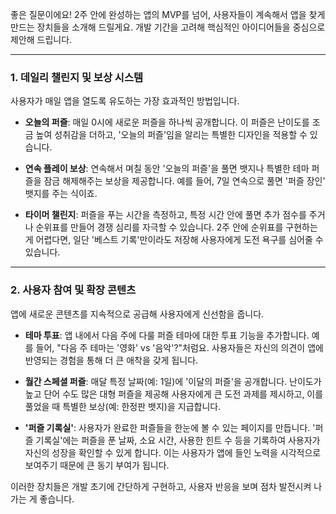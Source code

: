 좋은 질문이에요! 2주 안에 완성하는 앱의 MVP를 넘어, 사용자들이 계속해서 앱을 찾게 만드는 장치들을 소개해 드릴게요. 개발 기간을 고려해 핵심적인 아이디어들을 중심으로 제안해 드립니다.

---

### **1. 데일리 챌린지 및 보상 시스템**

사용자가 매일 앱을 열도록 유도하는 가장 효과적인 방법입니다.

- **오늘의 퍼즐**: 매일 0시에 새로운 퍼즐을 하나씩 공개합니다. 이 퍼즐은 난이도를 조금 높여 성취감을 더하고, '오늘의 퍼즐'임을 알리는 특별한 디자인을 적용할 수 있습니다.
    
- **연속 플레이 보상**: 연속해서 며칠 동안 '오늘의 퍼즐'을 풀면 뱃지나 특별한 테마 퍼즐을 잠금 해제해주는 보상을 제공합니다. 예를 들어, 7일 연속으로 풀면 '퍼즐 장인' 뱃지를 주는 식이죠.
    
- **타이머 챌린지**: 퍼즐을 푸는 시간을 측정하고, 특정 시간 안에 풀면 추가 점수를 주거나 순위표를 만들어 경쟁 심리를 자극할 수 있습니다. 2주 안에 순위표를 구현하는 게 어렵다면, 일단 '베스트 기록'만이라도 저장해 사용자에게 도전 욕구를 심어줄 수 있습니다.
    

---

### **2. 사용자 참여 및 확장 콘텐츠**

앱에 새로운 콘텐츠를 지속적으로 공급해 사용자에게 신선함을 줍니다.

- **테마 투표**: 앱 내에서 다음 주에 다룰 퍼즐 테마에 대한 투표 기능을 추가합니다. 예를 들어, "다음 주 테마는 '영화' vs '음악'?"처럼요. 사용자들은 자신의 의견이 앱에 반영되는 경험을 통해 더 큰 애착을 갖게 됩니다.
    
- **월간 스페셜 퍼즐**: 매달 특정 날짜(예: 1일)에 '이달의 퍼즐'을 공개합니다. 난이도가 높고 단어 수도 많은 대형 퍼즐을 제공해 사용자에게 큰 도전 과제를 제시하고, 이를 풀었을 때 특별한 보상(예: 한정판 뱃지)을 지급합니다.
    
- **'퍼즐 기록실'**: 사용자가 완료한 퍼즐들을 한눈에 볼 수 있는 페이지를 만듭니다. '퍼즐 기록실'에는 퍼즐을 푼 날짜, 소요 시간, 사용한 힌트 수 등을 기록하여 사용자가 자신의 성장을 확인할 수 있게 합니다. 이는 사용자가 앱에 들인 노력을 시각적으로 보여주기 때문에 큰 동기 부여가 됩니다.
    

이러한 장치들은 개발 초기에 간단하게 구현하고, 사용자 반응을 보며 점차 발전시켜 나가는 게 좋습니다.
